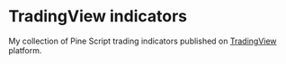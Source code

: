 # TradingView indicators

My collection of Pine Script trading indicators published on [TradingView](https://www.tradingview.com/u/sbtnc/#published-scripts) platform.
